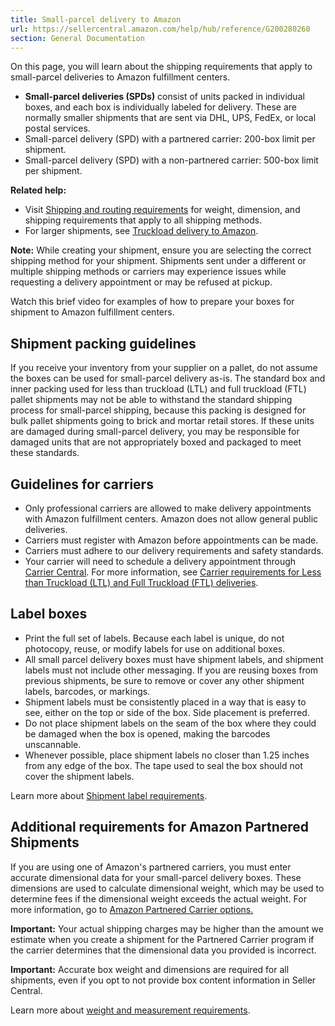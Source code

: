 ```yaml
---
title: Small-parcel delivery to Amazon
url: https://sellercentral.amazon.com/help/hub/reference/G200280260
section: General Documentation
---
```


On this page, you will learn about the shipping requirements that apply to
small-parcel deliveries to Amazon fulfillment centers.

  * **Small-parcel deliveries (SPDs)** consist of units packed in individual boxes, and each box is individually labeled for delivery. These are normally smaller shipments that are sent via DHL, UPS, FedEx, or local postal services.
  * Small-parcel delivery (SPD) with a partnered carrier: 200-box limit per shipment.
  * Small-parcel delivery (SPD) with a non-partnered carrier: 500-box limit per shipment. 

**Related help:**

  * Visit [Shipping and routing requirements](/gp/help/200141510) for weight, dimension, and shipping requirements that apply to all shipping methods.
  * For larger shipments, see [Truckload delivery to Amazon](/gp/help/200280270).

**Note:** While creating your shipment, ensure you are selecting the correct
shipping method for your shipment. Shipments sent under a different or
multiple shipping methods or carriers may experience issues while requesting a
delivery appointment or may be refused at pickup.

Watch this brief video for examples of how to prepare your boxes for shipment
to Amazon fulfillment centers.

## Shipment packing guidelines

If you receive your inventory from your supplier on a pallet, do not assume
the boxes can be used for small-parcel delivery as-is. The standard box and
inner packing used for less than truckload (LTL) and full truckload (FTL)
pallet shipments may not be able to withstand the standard shipping process
for small-parcel shipping, because this packing is designed for bulk pallet
shipments going to brick and mortar retail stores. If these units are damaged
during small-parcel delivery, you may be responsible for damaged units that
are not appropriately boxed and packaged to meet these standards.

##  Guidelines for carriers

  * Only professional carriers are allowed to make delivery appointments with Amazon fulfillment centers. Amazon does not allow general public deliveries.
  * Carriers must register with Amazon before appointments can be made.
  * Carriers must adhere to our delivery requirements and safety standards.
  * Your carrier will need to schedule a delivery appointment through [Carrier Central](https://carriercentral.amazon.com/). For more information, see [Carrier requirements for Less than Truckload (LTL) and Full Truckload (FTL) deliveries](/gp/help/200978420).

## Label boxes

  * Print the full set of labels. Because each label is unique, do not photocopy, reuse, or modify labels for use on additional boxes.
  * All small parcel delivery boxes must have shipment labels, and shipment labels must not include other messaging. If you are reusing boxes from previous shipments, be sure to remove or cover any other shipment labels, barcodes, or markings.
  * Shipment labels must be consistently placed in a way that is easy to see, either on the top or side of the box. Side placement is preferred.
  * Do not place shipment labels on the seam of the box where they could be damaged when the box is opened, making the barcodes unscannable. 
  * Whenever possible, place shipment labels no closer than 1.25 inches from any edge of the box. The tape used to seal the box should not cover the shipment labels.

Learn more about [Shipment label requirements](/gp/help/200178470).

##  Additional requirements for Amazon Partnered Shipments

If you are using one of Amazon's partnered carriers, you must enter accurate
dimensional data for your small-parcel delivery boxes. These dimensions are
used to calculate dimensional weight, which may be used to determine fees if
the dimensional weight exceeds the actual weight. For more information, go to
[Amazon Partnered Carrier options.](/gp/help/G201119120)

**Important:** Your actual shipping charges may be higher than the amount we
estimate when you create a shipment for the Partnered Carrier program if the
carrier determines that the dimensional data you provided is incorrect.

**Important:** Accurate box weight and dimensions are required for all
shipments, even if you opt to not provide box content information in Seller
Central.

Learn more about [weight and measurement requirements](/gp/help/201105770).

